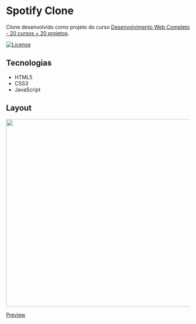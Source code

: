 # Spotify Clone

Clone desenvolvido como projeto do curso [Desenvolvimento Web Completo - 20 cursos + 20 projetos](https://www.udemy.com/course/web-completo/).

[![License](https://img.shields.io/npm/l/react)](https://github.com/rockyracum/html-spotify-clone/blob/main/LICENSE) 

## Tecnologias

- HTML5
- CSS3
- JavaScript

## Layout

<img src="https://i.ibb.co/7bK5477/html-spotify.png" width="512" />

[Preview](https://rockyracum-spotify.vercel.app/)
